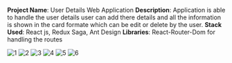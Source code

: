 **Project Name**: User Details Web Application
**Description**: Application is able to handle the user details user can add there details and all the information is shown in the card formate which can be edit or delete by the user.
**Stack Used**: React js, Redux Saga, Ant Design
**Libraries**: React-Router-Dom for handling the routes

![1](https://user-images.githubusercontent.com/72436577/129220992-912d375d-4bc9-480c-8846-ca63321bb035.png)
![2](https://user-images.githubusercontent.com/72436577/129221008-43f7482b-d26d-4a1d-bfda-3f8f2c0a8140.png)
![3](https://user-images.githubusercontent.com/72436577/129221011-7d9cc030-275e-4036-a542-228617d2d01f.png)
![4](https://user-images.githubusercontent.com/72436577/129221015-9f1fb6a4-9eb2-475f-bbd8-1d2e671d11a7.png)
![5](https://user-images.githubusercontent.com/72436577/129221024-bf86c903-cc7e-4ae2-b4a0-f6954a8facef.png)
![6](https://user-images.githubusercontent.com/72436577/129221027-b6bc066c-6319-4058-b67f-060a1f508492.png)
